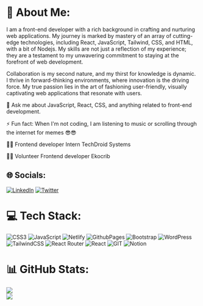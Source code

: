 # 💫 About Me:
I am a front-end developer with a rich background in crafting and nurturing web applications. My journey is marked by mastery of an array of cutting-edge technologies, including React, JavaScript, Tailwind, CSS, and HTML, with a bit of Nodejs. My skills are not just a reflection of my experience; they are a testament to my unwavering commitment to staying at the forefront of web development.

Collaboration is my second nature, and my thirst for knowledge is dynamic. I thrive in forward-thinking environments, where innovation is the driving force. My true passion lies in the art of fashioning user-friendly, visually captivating web applications that resonate with users.

💬 Ask me about JavaScript, React, CSS, and anything related to front-end development.

⚡ Fun fact: When I'm not coding, I am listening to music or scrolling through the internet for memes 😎😎

👨‍💻 Frontend developer Intern TechDroid Systems

👨‍💻 Volunteer Frontend developer Ekocrib


## 🌐 Socials:
[![LinkedIn](https://img.shields.io/badge/LinkedIn-%230077B5.svg?logo=linkedin&logoColor=white)](https://www.linkedin.com/in/akinuliolaakinbobola/) [![Twitter](https://img.shields.io/badge/Twitter-%231DA1F2.svg?logo=Twitter&logoColor=white)](https://twitter.com/phemmyblaz)

# 💻 Tech Stack:
![CSS3](https://img.shields.io/badge/css3-%231572B6.svg?style=flat&logo=css3&logoColor=white) ![JavaScript](https://img.shields.io/badge/javascript-%23323330.svg?style=flat&logo=javascript&logoColor=%23F7DF1E) ![Netlify](https://img.shields.io/badge/netlify-%23000000.svg?style=flat&logo=netlify&logoColor=#00C7B7) ![GithubPages](https://img.shields.io/badge/github%20pages-121013?style=flat&logo=github&logoColor=white) ![Bootstrap](https://img.shields.io/badge/bootstrap-%238511FA.svg?style=flat&logo=bootstrap&logoColor=white) ![WordPress](https://img.shields.io/badge/WordPress-%23117AC9.svg?style=flat&logo=WordPress&logoColor=white) ![TailwindCSS](https://img.shields.io/badge/tailwindcss-%2338B2AC.svg?style=flat&logo=tailwind-css&logoColor=white) ![React Router](https://img.shields.io/badge/React_Router-CA4245?style=flat&logo=react-router&logoColor=white) ![React](https://img.shields.io/badge/react-%2320232a.svg?style=flat&logo=react&logoColor=%2361DAFB) ![GIT](https://img.shields.io/badge/Git-fc6d26?style=flat&logo=git&logoColor=white) ![Notion](https://img.shields.io/badge/Notion-%23000000.svg?style=flat&logo=notion&logoColor=white)
# 📊 GitHub Stats:
![](https://github-readme-stats.vercel.app/api?username=phemmyblaze&theme=radical&hide_border=false&include_all_commits=true&count_private=false)<br/>
![](https://github-readme-streak-stats.herokuapp.com/?user=phemmyblaze&theme=radical&hide_border=false)<br/>

<!-- ![](https://github-profile-trophy.vercel.app/?username=phemmyblaze&theme=radical&no-frame=false&no-bg=true&margin-w=4) -->

<!--[![](https://visitcount.itsvg.in/api?id=phemmyblaze&icon=5&color=11)](https://visitcount.itsvg.in)-->



    
    
<div>
<!--   <a href="/" align="left">
    <img src="https://github-readme-stats.vercel.app/api/top-langs/?username=phemmyblaze&text_color=586069&layout=compact&hide_border=true&bg_color=fff&title_color=0366d6&count_private=true&include_all_commits=true" />
  </a>  -->
<!-- 	![trophy](https://github-profile-trophy.vercel.app/?username=phemmyblaze) -->
</div>	

<div>
<!--   <a href="/" align="right">
    <img src="https://github-readme-stats.vercel.app/api?username=phemmyblaze&count_private=true&show_icons=true&icon_color=222&title_color=0366d6&text_color=586069&bg_color=fff&hide=issues&hide_border=true&include_all_commits=true" />
  </a> -->
</div>



